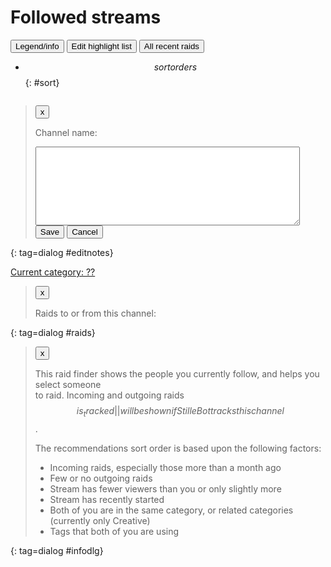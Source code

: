 # Followed streams

<button id=legend>Legend/info</button> <button id=highlights>Edit highlight list</button> <button id=allraids>All recent raids</button>

* $$sortorders$$
{: #sort}

<div id=streams></div>

> <button type=button class=dialog_cancel>x</button>
>
> <span id=notes_about_channel>Channel name: </span>
>
> <form method=dialog>
> <textarea rows=8 cols=50></textarea>
> <button value="save">Save</button> <button value="cancel">Cancel</button>
> </form>
{: tag=dialog #editnotes}

<a id=yourcat href="#" target="_blank">Current category: ??</a>

> <button type=button class=dialog_cancel>x</button>
>
> Raids to or from this channel:
>
> <ul></ul>
{: tag=dialog #raids}

<style>
#streams {
	display: flex;
	flex-wrap: wrap;
	justify-content: space-around;
}
#streams > div {
	width: 320px; /* the width of the preview image */
	margin-bottom: 1em;
}
#streams ul {list-style-type: none; margin: 0; padding: 0; flex-grow: 1;}
#streams li {
	padding-left: 2em;
	text-indent: -2em;
}
.avatar {max-width: 40px;}
.inforow {display: flex;}
.inforow .img {flex-grow: 0; padding: 0.25em;}
.streamtitle {font-size: 85%;}
.emote {max-height: 1.25em;}
.tag {
	display: inline-block;
	padding: 0 0.125em; text-indent: 0; /* Override the general text-wrap settings from above */
	background: #ddd;
	border: 1px solid black;
	margin-right: 0.5em;
	font-size: 80%;
}

#sort::before {content: "Sort: "; margin: 0.5em 1em 0em -1em;}
#sort {
	display: flex;
	list-style-type: none;
}
#sort li {
	cursor: pointer;
	margin: 0.25em;
	padding: 0.25em;
	text-decoration: solid underline;
}
#sort li.current {text-decoration: double underline;}
.raid-incoming {font-weight: bold;}
.raid-incoming,.raid-outgoing {cursor: pointer;}
.notes {margin-right: 0.5em;}
.notes.absent {filter: grayscale(1);}
main {max-width: none!important;} /* Override the normal StilleBot style */

#raids ul {overflow-y: auto; max-height: 10em;}

.bcasttype {
	background-color: purple;
	color: white;
	border-radius: 50%;
}

.highlighted {
	background-color: #ffc;
	border: 1px solid #ff0;
}
</style>

<script>
const follows = $$follows$$;
const your_stream = $$your_stream$$; //if 0, you're not online
let highlights = $$highlights$$; //human-readable list of highlight channels (even those not online)
const mode = "$$mode||normal$$"; //defines how the follow list is to be interpreted
const all_raids = $$all_raids$$;
</script>

> <button type=button class=dialog_cancel>x</button>
>
> This raid finder shows the people you currently follow, and helps you select someone<br>
> to raid. Incoming and outgoing raids $$is_tracked||will be shown if StilleBot tracks this channel$$.
>
> The recommendations sort order is based upon the following factors:
>
> * Incoming raids, especially those more than a month ago
> * Few or no outgoing raids
> * Stream has fewer viewers than you or only slightly more
> * Stream has recently started
> * Both of you are in the same category, or related categories (currently only Creative)
> * Tags that both of you are using
>
{: tag=dialog #infodlg}

<script type=module src="$$static||raidfinder.js$$"></script>
